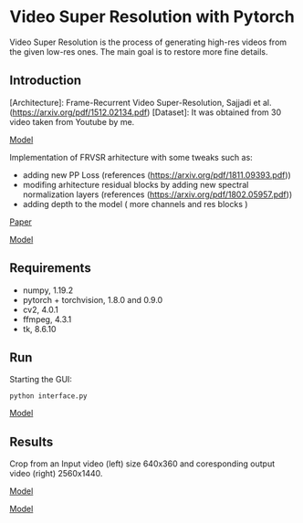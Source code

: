# Video Super Resolution with Pytorch
Video Super Resolution is the process of generating high-res videos from the given low-res ones. The main goal is to restore more fine details.

## Introduction

[Architecture]: Frame-Recurrent Video Super-Resolution, Sajjadi et al. (https://arxiv.org/pdf/1512.02134.pdf)
[Dataset]: It was obtained from 30 video taken from Youtube by me.

[Model](preview/dataset.png)

Implementation of FRVSR arhitecture with some tweaks such as:

* adding new PP Loss (references (https://arxiv.org/pdf/1811.09393.pdf))
* modifing arhitecture residual blocks by adding new spectral normalization layers (references (https://arxiv.org/pdf/1802.05957.pdf))
* adding depth to the model ( more channels and res blocks )

[Paper](https://lmb.informatik.uni-freiburg.de/Publications/2016/MIFDB16/paper-MIFDB16.pdf)

[Model](preview/frvsr.png)


## Requirements

* numpy, 1.19.2
* pytorch + torchvision, 1.8.0 and 0.9.0
* cv2, 4.0.1
* ffmpeg, 4.3.1
* tk, 8.6.10

## Run

Starting the GUI:
```
python interface.py
```
[Model](preview/interface.png)

## Results

Crop from an Input video (left) size 640x360 and coresponding output video (right) 2560x1440.

[Model](preview/crop.png)

[Model](preview/interface.png)
